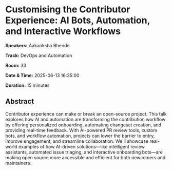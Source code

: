 # Customising the Contributor Experience: AI Bots, Automation, and Interactive Workflows

**Speakers:** Aakanksha Bhende
                    
**Track:** DevOps and Automation
                    
**Room:** 33
                    
**Date & Time:** 2025-06-13 16:35:00
                    
**Duration:** 15 minutes
                    
## Abstract
                    
Contributor experience can make or break an open-source project. This talk explores how AI and automation are transforming the contribution workflow by offering personalized onboarding, automating changeset creation, and providing real-time feedback. With AI-powered PR review tools, custom bots, and workflow automation, projects can lower the barrier to entry, improve engagement, and streamline collaboration. We'll showcase real-world examples of how AI-driven solutions—like intelligent review assistants, automated issue triaging, and interactive onboarding bots—are making open source more accessible and efficient for both newcomers and maintainers.
